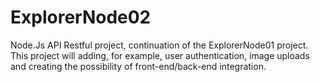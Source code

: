 # ExplorerNode02
Node.Js API Restful project, continuation of the ExplorerNode01 project. This project will adding, for example, user authentication, image uploads and creating the possibility of front-end/back-end integration.

